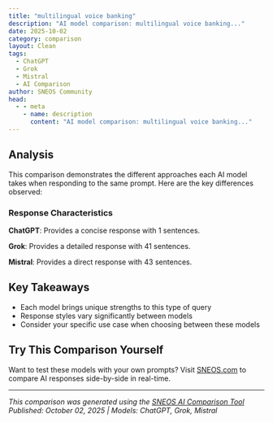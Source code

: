 ```yaml
---
title: "multilingual voice banking"
description: "AI model comparison: multilingual voice banking..."
date: 2025-10-02
category: comparison
layout: Clean
tags:
  - ChatGPT
  - Grok
  - Mistral
  - AI Comparison
author: SNEOS Community
head:
  - - meta
    - name: description
      content: "AI model comparison: multilingual voice banking..."
---
```


<ChatComparison
  title="multilingual voice banking"
  prompt="multilingual voice banking"
  :responses='{"ChatGPT": "Multilingual voice banking refers to the process of creating a personalized voice that can generate speech in multiple languages. This technology is typically used in applications such as speech synthesis, assistive communication devices, and personalized text-to-speech systems. \n\nHere are some key aspects of multilingual voice banking:\n\n### Key Components\n\n1. **Speech Recording**: Individuals often record their own voices in various languages to create a voice model. This can be especially useful for individuals with speech impairments or conditions that may affect their ability to speak in the future.\n\n2. **Voice Cloning**: Advanced algorithms are used to clone the recorded voice, enabling it to generate new speech that sounds natural and resembles the original speaker&#x27;s voice. This can be achieved using techniques such as deep learning and neural networks.\n\n3. **Language Adaptation**: The voice model needs to be adapted for the different phonetics, intonation, and pronunciation peculiarities of each language. This requires a diverse set of training data for each language.\n\n4. **Text-to-Speech (TTS) Systems**: These systems rely on the voice banking technology to convert written text into audible speech. They need to support multiple languages and dialects.\n\n### Applications\n\n1. **Assistive Technology**: Multilingual voice banking is particularly beneficial for individuals with conditions such as ALS, MS, or other degenerative diseases that affect speech. It allows them to maintain their communication abilities in their preferred languages.\n\n2. **Virtual Assistants**: This technology can be implemented in virtual assistants, enabling a more personalized experience for users who speak different languages.\n\n3. **Educational Tools**: It can enhance language learning applications by providing users with access to authentic pronunciations in various languages.\n\n4. **Content Creation**: Creators can use multilingual voice banking to produce content that appeals to diverse audiences across different languages.\n\n### Companies and Tools\n\nThere are several companies and platforms that focus on voice banking and multilingual TTS solutions:\n\n- **Voxygen**: Offers voice synthesis solutions that include multilingual capabilities.\n- **iSpeech**: Provides TTS services that support multiple languages.\n- **Acapela Group**: Features a range of TTS voices in various languages and accents.\n- **CereProc**: Develops custom voice solutions with multilingual support.\n- **Google Cloud Text-to-Speech**: Supports multiple languages and accents using advanced neural models.\n\n### Considerations\n\n- **Data Privacy**: When recording voice samples, especially for personal use, it&#x27;s crucial to consider privacy and data protection, particularly if the recordings involve sensitive information.\n\n- **Quality and Naturalness**: The effectiveness of multilingual voice banking depends on the quality of the recorded samples and the TTS algorithms used; achieving a natural-sounding voice across different languages can be challenging.\n\n- **Cultural Nuances**: Understanding and incorporating regional accents, dialects, and cultural nuances is essential for creating a voice that resonates with speakers of different languages.\n\nIn summary, multilingual voice banking is a powerful technology that enables personalized communication across different languages, providing important benefits for accessibility, education, and user experience.", "Grok": "Multilingual voice banking refers to the process of recording and storing an individual\u0027s voice in multiple languages to create a personalized synthetic voice, often for use in assistive technologies or voice-enabled applications. This is particularly significant for individuals with speech impairments or conditions like amyotrophic lateral sclerosis (ALS), who may lose their ability to speak over time. By banking their voice in various languages, they can preserve their unique voice characteristics and communicate using text-to-speech (TTS) systems that reflect their identity across linguistic and cultural contexts.\n\n### Key Aspects of Multilingual Voice Banking\n1. **Voice Preservation**: \n - Individuals record their voice in different languages by reading pre-defined scripts or phrases. These recordings capture the tone, pitch, and unique vocal traits of the speaker.\n - The more languages recorded, the more versatile the synthetic voice can be for multilingual communication.\n\n2. **Applications**:\n - **Assistive Technology**: For people with degenerative speech conditions, voice banking allows them to communicate using a synthesized version of their own voice in multiple languages, rather than a generic computer-generated voice.\n - **Cultural and Personal Identity**: Preserving a voice in native or frequently used languages maintains a sense of identity, especially for bilingual or multilingual individuals.\n - **Commercial Use**: Companies may use multilingual voice banking for creating personalized voice assistants or branded voice interfaces in different languages.\n\n3. **Technology Behind It**:\n - **Speech Synthesis**: Advanced machine learning models, such as neural text-to-speech (TTS) systems (e.g., WaveNet or Tacotron), are used to generate natural-sounding voices based on recorded samples.\n - **Language Models**: These systems are trained on multilingual datasets to handle pronunciation, intonation, and linguistic nuances specific to each language.\n - **Data Requirements**: A sufficient amount of recorded audio (often hours of speech) is needed in each language to create a high-quality synthetic voice. Some systems can now work with less data using transfer learning or voice cloning techniques.\n\n4. **Challenges**:\n - **Time and Effort**: Recording enough voice samples in multiple languages can be time-consuming, especially for individuals with deteriorating speech abilities.\n - **Accent and Dialect**: Capturing the nuances of regional accents or dialects in each language can be complex.\n - **Technology Access**: High-quality voice banking tools and services may not be widely accessible or affordable in all regions or languages.\n - **Emotional Tone**: Synthetic voices often struggle to replicate emotional depth across languages, though advancements in AI are improving this.\n\n5. **Notable Initiatives and Tools**:\n - **SpeakUnique**: A service that helps individuals create a digital version of their voice, with growing support for multilingual capabilities.\n - **Project Relate (Google)**: Aimed at helping people with speech impairments communicate, with potential for multilingual support.\n - **VocaliD (now part of Acapela Group)**: Focuses on creating custom synthetic voices, including efforts to support diverse languages and accents.\n - **Open-Source Projects**: Tools like Mozilla\u2019s Common Voice collect voice data in multiple languages to improve TTS systems and accessibility.\n\n6. **Ethical Considerations**:\n - **Consent and Privacy**: Voice data is personal and sensitive. Proper consent and data protection measures are crucial to prevent misuse.\n - **Representation**: Efforts must be made to include underrepresented languages and dialects to avoid bias in voice banking technologies.\n\n### How to Get Started with Multilingual Voice Banking\n- **Identify Needs**: Determine the languages and dialects you or the individual want to preserve.\n- **Choose a Platform**: Look for voice banking services or apps that support multiple languages (e.g., SpeakUnique, Acapela, or local initiatives).\n- **Record Samples**: Follow the platform\u2019s guidelines to record sufficient audio in each language, ideally in a quiet environment with consistent equipment.\n- **Work with Experts**: Collaborate with speech therapists or linguists if the goal is to capture specific linguistic nuances or assist someone with a speech condition.\n\nMultilingual voice banking is a powerful tool for preserving personal identity and enabling communication across linguistic boundaries. As AI and speech synthesis technologies advance, it is becoming increasingly accessible and capable of supporting a wider array of languages and voices. If you have a specific context or language in mind, let me know, and I can provide more tailored information!", "Mistral": "Multilingual voice banking refers to the process of creating and storing voice samples in multiple languages for various applications, such as voice assistants, text-to-speech (TTS) systems, and voice cloning. This technology is crucial for developing inclusive and accessible voice-based services that can cater to a diverse, global audience. Here are some key aspects and considerations for multilingual voice banking:\n\n### Key Aspects\n\n1. **Voice Sample Collection**:\n - **Diverse Speakers**: Collect voice samples from a diverse range of speakers to capture different accents, dialects, and linguistic nuances.\n - **High-Quality Recordings**: Ensure that the recordings are of high quality to capture the subtle variations in pronunciation and intonation.\n\n2. **Language Coverage**:\n - **Multiple Languages**: Include a wide variety of languages to ensure broad coverage.\n - **Dialects and Accents**: Consider regional dialects and accents within each language to provide a more authentic and localized experience.\n\n3. **Data Annotation**:\n - **Transcription**: Accurately transcribe the spoken content to create a textual representation.\n - **Phonetic Annotation**: Annotate the phonetic details to capture the nuances of pronunciation.\n\n4. **Voice Synthesis**:\n - **Text-to-Speech (TTS)**: Use the collected voice samples to train TTS models that can generate speech in multiple languages.\n - **Voice Cloning**: Develop models that can clone a specific person\u0027s voice in different languages, maintaining the unique characteristics of the original speaker.\n\n5. **Quality Assurance**:\n - **Testing**: Conduct extensive testing to ensure the synthesized voices are natural and accurate.\n - **Feedback Loop**: Implement a feedback mechanism to continuously improve the quality and naturalness of the synthesized voices.\n\n### Considerations\n\n1. **Cultural Sensitivity**:\n - Ensure that the voice samples and synthesized voices are culturally appropriate and respectful.\n - Avoid stereotypes and biases in the voice samples and synthesized outputs.\n\n2. **Privacy and Ethics**:\n - **Consent**: Obtain informed consent from all participants providing voice samples.\n - **Data Security**: Implement robust data security measures to protect the voice samples and personal information of participants.\n\n3. **Technological Challenges**:\n - **Language Complexity**: Different languages have varying levels of complexity in terms of phonetics, grammar, and syntax.\n - **Resource Availability**: Some languages may have limited resources and data available, making it challenging to develop high-quality voice models.\n\n4. **Scalability**:\n - **Infrastructure**: Ensure that the infrastructure can handle the storage and processing of large volumes of voice data.\n - **Automation**: Develop automated tools and processes to streamline the collection, annotation, and synthesis of voice data.\n\n### Applications\n\n1. **Voice Assistants**:\n - Develop multilingual voice assistants that can understand and respond in multiple languages.\n - Provide localized experiences by adapting to regional dialects and accents.\n\n2. **Education**:\n - Create language learning tools that use synthesized voices to teach pronunciation and conversation skills.\n - Develop multilingual educational content that can be accessed by speakers of different languages.\n\n3. **Healthcare**:\n - Provide multilingual voice-based healthcare services, such as virtual assistants for medical consultations and patient education.\n - Ensure that healthcare information is accessible to non-native speakers and those with limited language proficiency.\n\n4. **Entertainment**:\n - Develop multilingual voice-based entertainment platforms, such as audiobooks, podcasts, and interactive stories.\n - Create personalized voice experiences for users in their preferred languages.\n\n### Conclusion\n\nMultilingual voice banking is a complex but essential field that enables the development of inclusive and accessible voice-based technologies. By addressing the key aspects and considerations, organizations can create high-quality, culturally sensitive, and scalable voice solutions that cater to a global audience."}' 
  published-date="12:53"
/>

## Analysis

This comparison demonstrates the different approaches each AI model takes when responding to the same prompt. Here are the key differences observed:

### Response Characteristics

**ChatGPT**: Provides a concise response with 1 sentences. 

**Grok**: Provides a detailed response with 41 sentences. 

**Mistral**: Provides a direct response with 43 sentences. 

## Key Takeaways

- Each model brings unique strengths to this type of query
- Response styles vary significantly between models
- Consider your specific use case when choosing between these models

## Try This Comparison Yourself

Want to test these models with your own prompts? Visit [SNEOS.com](https://sneos.com) to compare AI responses side-by-side in real-time.

---

*This comparison was generated using the [SNEOS AI Comparison Tool](https://sneos.com)*
*Published: October 02, 2025 | Models: ChatGPT, Grok, Mistral*
